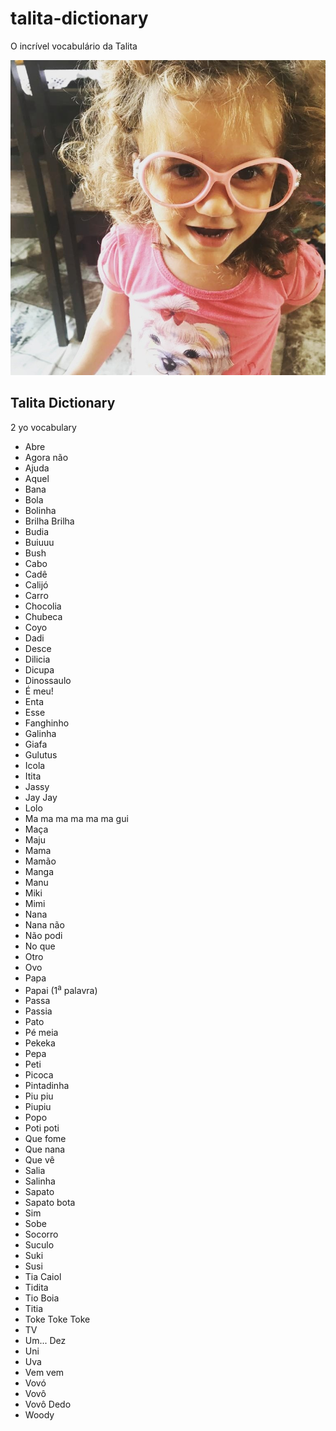 # talita-dictionary

O incrível vocabulário da Talita

![](img/talita.jpg)

## Talita Dictionary

2 yo vocabulary

- Abre
- Agora não
- Ajuda
- Aquel
- Bana
- Bola
- Bolinha
- Brilha Brilha
- Budia
- Buiuuu
- Bush
- Cabo
- Cadê
- Calijó
- Carro
- Chocolia
- Chubeca
- Coyo
- Dadi
- Desce
- Dilicia
- Dicupa
- Dinossaulo
- É meu!
- Enta
- Esse
- Fanghinho
- Galinha
- Giafa
- Gulutus
- Icola
- Itita
- Jassy
- Jay Jay
- Lolo
- Ma ma ma ma ma ma gui
- Maça
- Maju
- Mama
- Mamão
- Manga
- Manu
- Miki
- Mimi
- Nana
- Nana não
- Não podi
- No que
- Otro
- Ovo
- Papa
- Papai (1<sup>a</sup> palavra)
- Passa
- Passia
- Pato
- Pé meia
- Pekeka
- Pepa
- Peti
- Picoca
- Pintadinha
- Piu piu
- Piupiu
- Popo
- Poti poti
- Que fome
- Que nana
- Que vê
- Salia
- Salinha
- Sapato
- Sapato bota
- Sim
- Sobe
- Socorro
- Suculo
- Suki
- Susi
- Tia Caiol
- Tidita
- Tio Boia
- Titia
- Toke Toke Toke
- TV
- Um... Dez
- Uni
- Uva
- Vem vem
- Vovó
- Vovô
- Vovô Dedo
- Woody
